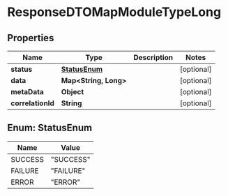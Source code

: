 # ResponseDTOMapModuleTypeLong

## Properties
Name | Type | Description | Notes
------------ | ------------- | ------------- | -------------
**status** | [**StatusEnum**](#StatusEnum) |  |  [optional]
**data** | **Map&lt;String, Long&gt;** |  |  [optional]
**metaData** | **Object** |  |  [optional]
**correlationId** | **String** |  |  [optional]

<a name="StatusEnum"></a>
## Enum: StatusEnum
Name | Value
---- | -----
SUCCESS | &quot;SUCCESS&quot;
FAILURE | &quot;FAILURE&quot;
ERROR | &quot;ERROR&quot;
